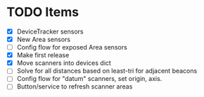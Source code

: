 # TODO Items

- [x] DeviceTracker sensors
- [x] New Area sensors
- [ ] Config flow for exposed Area sensors
- [x] Make first release
- [x] Move scanners into devices dict
- [ ] Solve for all distances based on least-tri for adjacent beacons
- [ ] Config flow for "datum" scanners, set origin, axis.
- [ ] Button/service to refresh scanner areas

